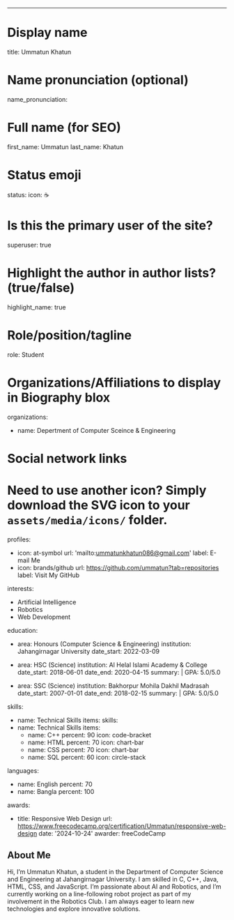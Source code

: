 ---
# Display name
title: Ummatun Khatun

# Name pronunciation (optional)
name_pronunciation: 

# Full name (for SEO)
first_name: Ummatun
last_name: Khatun

# Status emoji
status:
  icon: ☕️

# Is this the primary user of the site?
superuser: true

# Highlight the author in author lists? (true/false)
highlight_name: true

# Role/position/tagline
role: Student

# Organizations/Affiliations to display in Biography blox
organizations:
  - name: Depertment of Computer Sceince & Engineering

# Social network links
# Need to use another icon? Simply download the SVG icon to your `assets/media/icons/` folder.


profiles:
  - icon: at-symbol
    url: 'mailto:ummatunkhatun086@gmail.com'
    label: E-mail Me
  - icon: brands/github
    url: https://github.com/ummatun?tab=repositories
    label: Visit My GitHub

interests:
  - Artificial Intelligence
  - Robotics
  - Web Development

education:
  - area: Honours (Computer Science & Engineering)
    institution: Jahangirnagar University
    date_start: 2022-03-09
  
  - area: HSC (Science) 
    institution: Al Helal Islami Academy & College
    date_start: 2018-06-01
    date_end: 2020-04-15
    summary: |
      GPA: 5.0/5.0

  - area: SSC (Science)
    institution: Bakhorpur Mohila Dakhil Madrasah
    date_start: 2007-01-01
    date_end: 2018-02-15
    summary: |
      GPA: 5.0/5.0

skills:
  - name: Technical Skills
    items:
    skills:
  - name: Technical Skills
    items:
      - name: C++
        percent: 90
        icon: code-bracket
      - name: HTML
        percent: 70
        icon: chart-bar
      - name: CSS
        percent: 70
        icon: chart-bar
      - name: SQL
        percent: 60
        icon: circle-stack


languages:
  - name: English
    percent: 70
  - name: Bangla
    percent: 100

awards:
  - title: Responsive Web Design
    url: https://www.freecodecamp.org/certification/Ummatun/responsive-web-design
    date: '2024-10-24'
    awarder: freeCodeCamp

## About Me

Hi, I’m Ummatun Khatun, a student in the Department of Computer Science and Engineering at Jahangirnagar University. I am skilled in C, C++, Java, HTML, CSS, and JavaScript. I’m passionate about AI and Robotics, and I’m currently working on a line-following robot project as part of my involvement in the Robotics Club. I am always eager to learn new technologies and explore innovative solutions.
